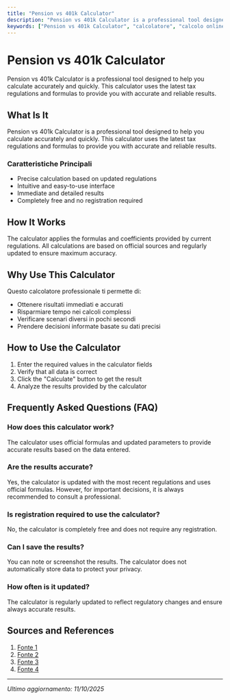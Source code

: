 ```yaml
---
title: "Pension vs 401k Calculator"
description: "Pension vs 401k Calculator is a professional tool designed to help you calculate accurately and quickly. This calculator uses the latest tax regulations and formulas to provide you with accurate and reliable results."
keywords: ["Pension vs 401k Calculator", "calcolatore", "calcolo online"]
---
```


# Pension vs 401k Calculator

Pension vs 401k Calculator is a professional tool designed to help you calculate accurately and quickly. This calculator uses the latest tax regulations and formulas to provide you with accurate and reliable results.

## What Is It

Pension vs 401k Calculator is a professional tool designed to help you calculate accurately and quickly. This calculator uses the latest tax regulations and formulas to provide you with accurate and reliable results.

### Caratteristiche Principali

- Precise calculation based on updated regulations
- Intuitive and easy-to-use interface
- Immediate and detailed results
- Completely free and no registration required

## How It Works

The calculator applies the formulas and coefficients provided by current regulations. All calculations are based on official sources and regularly updated to ensure maximum accuracy.

## Why Use This Calculator

Questo calcolatore professionale ti permette di:

- Ottenere risultati immediati e accurati
- Risparmiare tempo nei calcoli complessi
- Verificare scenari diversi in pochi secondi
- Prendere decisioni informate basate su dati precisi

## How to Use the Calculator

1. Enter the required values in the calculator fields
2. Verify that all data is correct
3. Click the "Calculate" button to get the result
4. Analyze the results provided by the calculator

## Frequently Asked Questions (FAQ)

### How does this calculator work?

The calculator uses official formulas and updated parameters to provide accurate results based on the data entered.

### Are the results accurate?

Yes, the calculator is updated with the most recent regulations and uses official formulas. However, for important decisions, it is always recommended to consult a professional.

### Is registration required to use the calculator?

No, the calculator is completely free and does not require any registration.

### Can I save the results?

You can note or screenshot the results. The calculator does not automatically store data to protect your privacy.

### How often is it updated?

The calculator is regularly updated to reflect regulatory changes and ensure always accurate results.

## Sources and References

1. [Fonte 1](https://investor.vanguard.com/tools-calculators/retirement-income-calculator)
2. [Fonte 2](https://www.moaa.org/content/benefits-and-discounts/finance/Calculators/retirement-pension-planner-calculator/)
3. [Fonte 3](https://www.reddit.com/r/personalfinance/comments/1heavp9/anyone_aware_of_the_best_way_to_calculate_and/)
4. [Fonte 4](https://www.nerdwallet.com/calculator/retirement-calculator)

---

*Ultimo aggiornamento: 11/10/2025*
